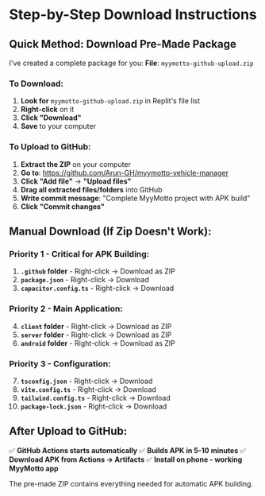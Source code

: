 # Step-by-Step Download Instructions

## Quick Method: Download Pre-Made Package

I've created a complete package for you:
**File**: `myymotto-github-upload.zip`

### To Download:
1. **Look for** `myymotto-github-upload.zip` in Replit's file list
2. **Right-click** on it
3. **Click "Download"**
4. **Save** to your computer

### To Upload to GitHub:
1. **Extract the ZIP** on your computer
2. **Go to**: https://github.com/Arun-GH/myymotto-vehicle-manager
3. **Click "Add file"** → **"Upload files"**
4. **Drag all extracted files/folders** into GitHub
5. **Write commit message**: "Complete MyyMotto project with APK build"
6. **Click "Commit changes"**

## Manual Download (If Zip Doesn't Work):

### Priority 1 - Critical for APK Building:
1. **`.github` folder** - Right-click → Download as ZIP
2. **`package.json`** - Right-click → Download
3. **`capacitor.config.ts`** - Right-click → Download

### Priority 2 - Main Application:
4. **`client` folder** - Right-click → Download as ZIP  
5. **`server` folder** - Right-click → Download as ZIP
6. **`android` folder** - Right-click → Download as ZIP

### Priority 3 - Configuration:
7. **`tsconfig.json`** - Right-click → Download
8. **`vite.config.ts`** - Right-click → Download
9. **`tailwind.config.ts`** - Right-click → Download
10. **`package-lock.json`** - Right-click → Download

## After Upload to GitHub:
✅ **GitHub Actions starts automatically**
✅ **Builds APK in 5-10 minutes**
✅ **Download APK from Actions → Artifacts**
✅ **Install on phone - working MyyMotto app**

The pre-made ZIP contains everything needed for automatic APK building.